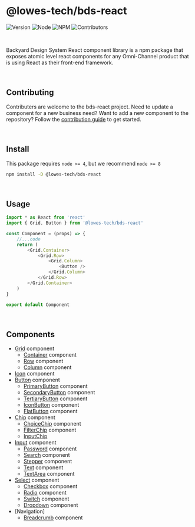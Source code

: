 # @lowes-tech/bds-react

![Version](https://img.shields.io/badge/version-1.0.0-blue)
![Node](https://img.shields.io/badge/node-8+-blue)
![NPM](https://img.shields.io/badge/npm-5+-blue)
![Contributors](https://img.shields.io/badge/contributers-welcome-brightgreen)

<br>

Backyard Design System React component library is a npm package that exposes atomic level react components for any Omni-Channel product that is using React as their front-end framework.

<br>

## Contributing
Contributers are welcome to the bds-react project. Need to update a component for a new business need? Want to add a new component to the repository? Follow the [contribution guide](CONTRIBUTING.md) to get started.

<br>

## Install
This package requires `node >= 4`, but we recommend `node >= 8`

```bash
npm install -D @lowes-tech/bds-react
```

<br>

## Usage

```js
import * as React from 'react'
import { Grid, Button } from '@lowes-tech/bds-react'

const Component = (props) => {
    //...code
    return (
        <Grid.Container>
            <Grid.Row>
                <Grid.Column>
                    <Button />
                </Grid.Column>
            </Grid.Row>
        </Grid.Container>
    )
}

export default Component
```

<br>

## Components
* [Grid](src/Grid/README.md) component
    * [Container](src/Grid/Container/README.md) component
    * [Row](src/Grid/Row/README.md) component
    * [Column](src/Grid/Column/README.md) component
* [Icon](src/Icon/README.md) component
* [Button](src/Button/README.md) component
    * [PrimaryButton](src/Button/Primary/README.md) component
    * [SecondaryButton](src/Button/Secondary/README.md) component
    * [TertiaryButton](src/Button/Tertiary/README.md) component
    * [IconButton](src/Button/Icon/README.md) component
    * [FlatButton](src/Button/Flat/README.md) component
* [Chip](src/Chip/README.md) component
    * [ChoiceChip](src/Chip/Choice/README.md) component
    * [FilterChip](src/Chip/Filter/README.md) component
    * [InputChip](src/Chip/Input/README.md) 
* [Input](src/Input/README.md) component
    * [Password](src/Input/Password/README.md) component
    * [Search](src/Input/Search/README.md) component
    * [Stepper](src/Input/Stepper/README.md) component
    * [Text](src/Input/Text/README.md) component
    * [TextArea](src/Input/TextArea/README.md) component
* [Select](src/Input/README.md) component
    * [Checkbox](src/Select/Checkbox/README.md) component
    * [Radio](src/Select/Radio/README.md) component
    * [Switch](src/Select/Switch/README.md) component
    * [Dropdown](src/Select/Dropdown/README.md) component
* [Navigation]
    * [Breadcrumb](src/Navigation/Breadcrumb/README.md) component
